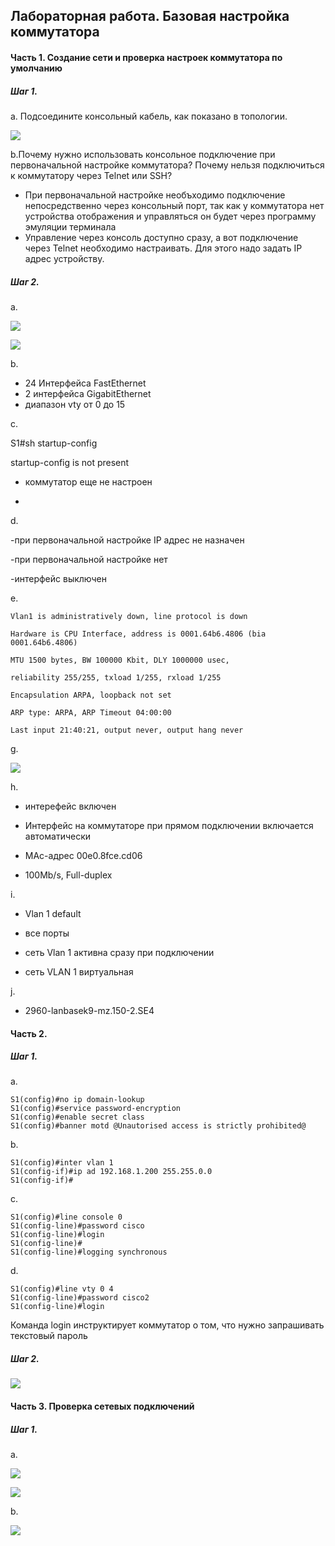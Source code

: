 ## Лабораторная работа. Базовая настройка коммутатора

#### Часть 1. Создание сети и проверка настроек коммутатора по умолчанию
##### Шаг 1.
a. Подсоедините консольный кабель, как показано в топологии.

![](https://github.com/miscakes/otus/blob/main/images/Cisco%20Packet%20Tracer.jpg)

b.Почему нужно использовать консольное подключение при первоначальной настройке коммутатора? Почему нельзя подключиться к коммутатору через Telnet или SSH?
- При первоначальной настройке необъходимо подключение непосредственно через консольный порт, так как у коммутатора нет устройства отображения и управляться он будет через программу эмуляции терминала
- Управление через консоль доступно сразу, а вот подключение через Telnet необходимо настраивать. Для этого надо задать IP адрес устройству.

##### Шаг 2.
a.

![](https://github.com/miscakes/otus/blob/main/images/S1.jpg)

![](https://github.com/miscakes/otus/blob/main/images/S2.jpg)

b.
- 24 Интерфейса FastEthernet
- 2 интерфейса GigabitEthernet
- диапазон vty от 0 до 15

c.

S1#sh startup-config 

startup-config is not present

- коммутатор еще не настроен

- 

d.

-при первоначальной настройке IP адрес не назначен

-при первоначальной настройке нет

-интерфейс выключен

e.

`Vlan1 is administratively down, line protocol is down`

`Hardware is CPU Interface, address is 0001.64b6.4806 (bia 0001.64b6.4806)`

`MTU 1500 bytes, BW 100000 Kbit, DLY 1000000 usec,`

`reliability 255/255, txload 1/255, rxload 1/255`

`Encapsulation ARPA, loopback not set`

`ARP type: ARPA, ARP Timeout 04:00:00`

`Last input 21:40:21, output never, output hang never`

g.

![](http://dl4.joxi.net/drive/2021/08/19/0050/1314/3282210/10/a5189f43e7.jpg)



h.

- интерефейс включен

- Интерфейс на коммутаторе при прямом подключении включается автоматически

- MAc-адрес 00e0.8fce.cd06 

- 100Mb/s, Full-duplex

i.

- Vlan 1 default

- все порты

- сеть Vlan 1 активна сразу при подключении

- сеть VLAN 1 виртуальная

j.

- 2960-lanbasek9-mz.150-2.SE4


#### Часть 2.
##### Шаг 1.
a.

    S1(config)#no ip domain-lookup  
    S1(config)#service password-encryption 
    S1(config)#enable secret class
    S1(config)#banner motd @Unautorised access is strictly prohibited@

b.

    S1(config)#inter vlan 1
    S1(config-if)#ip ad 192.168.1.200 255.255.0.0
    S1(config-if)#
    
c.

    S1(config)#line console 0
    S1(config-line)#password cisco
    S1(config-line)#login
    S1(config-line)#
    S1(config-line)#logging synchronous 

  
d.

    S1(config)#line vty 0 4
    S1(config-line)#password cisco2  
    S1(config-line)#login

Команда login инструктирует коммутатор о том, что нужно запрашивать текстовый пароль

##### Шаг 2.

![](http://joxi.ru/V2VJNgot8MYxQ2.jpg)


#### Часть 3. Проверка сетевых подключений
##### Шаг 1.

a.

![](http://joxi.ru/5mdVO36iaPpepA.jpg)


![](https://github.com/miscakes/otus/blob/main/images/a3.jpg)

b.

![](https://github.com/miscakes/otus/blob/main/images/b3.jpg)


